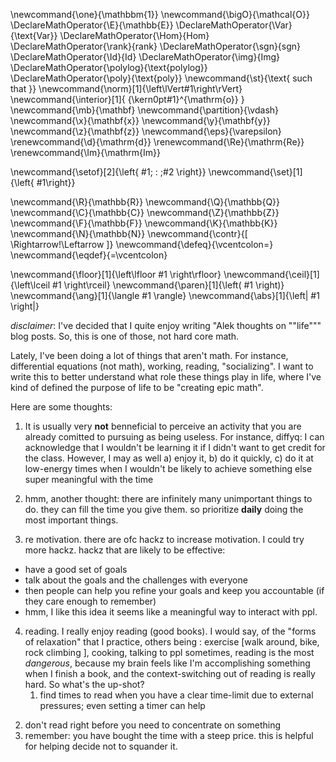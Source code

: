 \newcommand{\one}{\mathbbm{1}}
\newcommand{\bigO}{\mathcal{O}}
\DeclareMathOperator{\E}{\mathbb{E}}
\DeclareMathOperator{\Var}{\text{Var}}
\DeclareMathOperator{\Hom}{Hom}
\DeclareMathOperator{\rank}{rank}
\DeclareMathOperator{\sgn}{sgn}
\DeclareMathOperator{\Id}{Id}
\DeclareMathOperator{\img}{Img}
\DeclareMathOperator{\polylog}{\text{polylog}}
\DeclareMathOperator{\poly}{\text{poly}}
\newcommand{\st}{\text{ such that }}
\newcommand{\norm}[1]{\left\lVert#1\right\rVert}
\newcommand{\interior}[1]{ {\kern0pt#1}^{\mathrm{o}} }
\newcommand{\mb}{\mathbf}
\newcommand{\partition}{\vdash}
\newcommand{\x}{\mathbf{x}}
\newcommand{\y}{\mathbf{y}}
\newcommand{\z}{\mathbf{z}}
\newcommand{\eps}{\varepsilon}
\renewcommand{\d}{\mathrm{d}}
\renewcommand{\Re}{\mathrm{Re}}
\renewcommand{\Im}{\mathrm{Im}}

\newcommand{\setof}[2]{\left\{ #1\; : \;#2 \right\}}
\newcommand{\set}[1]{\left\{ #1\right\}}

\newcommand{\R}{\mathbb{R}}
\newcommand{\Q}{\mathbb{Q}}
\newcommand{\C}{\mathbb{C}}
\newcommand{\Z}{\mathbb{Z}}
\newcommand{\F}{\mathbb{F}}
\newcommand{\K}{\mathbb{K}}
\newcommand{\N}{\mathbb{N}}
\newcommand{\contr}{\[ \Rightarrow\!\Leftarrow \]}
\newcommand{\defeq}{\vcentcolon=}
\newcommand{\eqdef}{=\vcentcolon}

\newcommand{\floor}[1]{\left\lfloor #1 \right\rfloor}
\newcommand{\ceil}[1]{\left\lceil #1 \right\rceil}
\newcommand{\paren}[1]{\left( #1 \right)}
\newcommand{\ang}[1]{\langle #1 \rangle}
\newcommand{\abs}[1]{\left| #1 \right|}


*disclaimer*: I've decided that I quite enjoy writing "Alek
thoughts on ""life""" blog posts. So, this is one of those, not
hard core math. 

Lately, I've been doing a lot of things that aren't math.
For instance, differential equations (not math), working,
reading, "socializing". 
I want to write this to better understand what role these things
play in life, where I've kind of defined the purpose of life to
be "creating epic math".

Here are some thoughts:

1. It is usually very **not** benneficial to perceive an activity
   that you are already comitted to pursuing as being useless.
For instance, diffyq: I can acknowledge that I wouldn't be
learning it if I didn't want to get credit for the class.
However, I may as well a) enjoy it, b) do it quickly, c) do it
at low-energy times when I wouldn't be likely to achieve
something else super meaningful with the time

2. hmm, another thought: there are infinitely many unimportant
   things to do. they can fill the time you give them. so
   prioritize **daily** doing the most important things. 

3. re motivation. there are ofc hackz to increase motivation. 
I could try more hackz. hackz that are likely to be effective: 
- have a good set of goals
- talk about the goals and the challenges with everyone 
- then people can help you refine your goals and keep you
    accountable (if they care enough to remember)
- hmm, I like this idea it seems like a meaningful way to
    interact with ppl.

4. reading. I really enjoy reading (good books). I would say, of
   the "forms of relaxation" that I practice, others being :
   exercise [walk around, bike, rock climbing ], cooking, talking
   to ppl sometimes, reading is the most *dangerous*, because my
   brain feels like I'm accomplishing something when I finish a
   book, and the context-switching out of reading is really hard.
   So what's the up-shot?
   1) find times to read when you have a clear time-limit due to
   external pressures; even setting a timer can help
  2) don't read right before you need to concentrate on something
  3) remember: you have bought the time with a steep
  price. this is helpful for helping decide not to
  squander it. 
